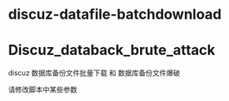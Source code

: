 # discuz-datafile-batchdownload
# Discuz_databack_brute_attack
<p>discuz 数据库备份文件批量下载 和 数据库备份文件爆破
<p>请修改脚本中某些参数
